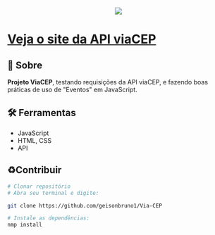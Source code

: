 <h1 align="center">
    <img src="https://github.com/geisonbruno1/Via-CEP/assets/110945121/203caf09-3384-43f7-9a5b-8be709899bbc">
</h1>


<h1><a href="https://viacep.com.br/">Veja o site da API viaCEP</a></h1>

## 📙 Sobre
 
 **Projeto ViaCEP**, testando requisições da API viaCEP, e fazendo boas práticas de uso de "Eventos" em JavaScript. 

## 🛠️ Ferramentas

- JavaScript
- HTML, CSS
- API

## ♻️Contribuir 

```bash
# Clonar repositório
# Abra seu terminal e digite:

git clone https://github.com/geisonbruno1/Via-CEP
```

```bash
# Instale as dependências:
nmp install 
```






 
